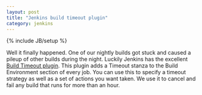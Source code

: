 ```yaml
---
layout: post
title: "Jenkins build timeout plugin"
category: jenkins
---
```

{% include JB/setup %}

Well it finally happened. One of our nightly builds got stuck and caused a pileup of other builds during the night. Luckily Jenkins has the excellent [Build Timeout plugin](https://wiki.jenkins-ci.org/display/JENKINS/Build-timeout+Plugin). This plugin adds a Timeout stanza to the Build Environment section of every job. You can use this to specify a timeout strategy as well as a set of actions you want taken. We use it to cancel and fail any build that runs for more than an hour.
